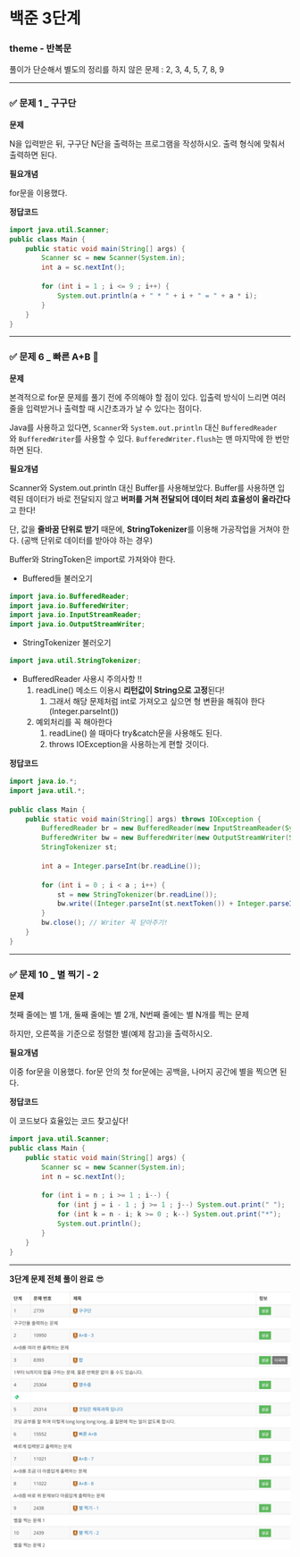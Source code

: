# 백준 3단계

### **theme** - 반복문

풀이가 단순해서 별도의 정리를 하지 않은 문제 : 2, 3, 4, 5, 7, 8, 9

<hr>

### ✅ 문제 1 \_ 구구단

**문제**

N을 입력받은 뒤, 구구단 N단을 출력하는 프로그램을 작성하시오. 출력 형식에 맞춰서 출력하면 된다.

**필요개념**

for문을 이용했다.

**정답코드**

```java
import java.util.Scanner;
public class Main {
    public static void main(String[] args) {
        Scanner sc = new Scanner(System.in);
        int a = sc.nextInt();

        for (int i = 1 ; i <= 9 ; i++) {
            System.out.println(a + " * " + i + " = " + a * i);
        }
    }
}
```

---

### ✅ 문제 6 \_ 빠른 A+B 🌟

**문제**

본격적으로 for문 문제를 풀기 전에 주의해야 할 점이 있다. 입출력 방식이 느리면 여러 줄을 입력받거나 출력할 때 시간초과가 날 수 있다는 점이다.

Java를 사용하고 있다면, `Scanner`와 `System.out.println` 대신 `BufferedReader`와 `BufferedWriter`를 사용할 수 있다. `BufferedWriter.flush`는 맨 마지막에 한 번만 하면 된다.

**필요개념**

Scanner와 System.out.println 대신 Buffer를 사용해보았다. Buffer를 사용하면 입력된 데이터가 바로 전달되지 않고 **버퍼를 거쳐 전달되어 데이터 처리 효율성이 올라간다**고 한다!

단, 값을 **줄바꿈 단위로 받기** 때문에, **StringTokenizer**를 이용해 가공작업을 거쳐야 한다. (공백 단위로 데이터를 받아야 하는 경우)

Buffer와 StringToken은 import로 가져와야 한다.

- Buffered들 불러오기

```java
import java.io.BufferedReader;
import java.io.BufferedWriter;
import java.io.InputStreamReader;
import java.io.OutputStreamWriter;
```

- StringTokenizer 불러오기

```java
import java.util.StringTokenizer;
```

- BufferedReader 사용시 주의사항 !!
  1. readLine() 메소드 이용시 **리턴값이 String으로 고정**된다!
     1. 그래서 해당 문제처럼 int로 가져오고 싶으면 형 변환을 해줘야 한다 (Integer.parseInt())
  2. 예외처리를 꼭 해아한다
     1. readLine() 쓸 때마다 try&catch문을 사용해도 된다.
     2. throws IOException을 사용하는게 편할 것이다.

**정답코드**

```java
import java.io.*;
import java.util.*;

public class Main {
    public static void main(String[] args) throws IOException {
        BufferedReader br = new BufferedReader(new InputStreamReader(System.in));
        BufferedWriter bw = new BufferedWriter(new OutputStreamWriter(System.out));
        StringTokenizer st;

        int a = Integer.parseInt(br.readLine());

        for (int i = 0 ; i < a ; i++) {
            st = new StringTokenizer(br.readLine());
            bw.write((Integer.parseInt(st.nextToken()) + Integer.parseInt(st.nextToken())) + "\n");
        }
        bw.close(); // Writer 꼭 닫아주기!
    }
}
```

---

### ✅ 문제 10 \_ 별 찍기 - 2

**문제**

첫째 줄에는 별 1개, 둘째 줄에는 별 2개, N번째 줄에는 별 N개를 찍는 문제

하지만, 오른쪽을 기준으로 정렬한 별(예제 참고)을 출력하시오.

**필요개념**

이중 for문을 이용했다. for문 안의 첫 for문에는 공백을, 나머지 공간에 별을 찍으면 된다.

**정답코드**

이 코드보다 효율있는 코드 찾고싶다!

```java
import java.util.Scanner;
public class Main {
    public static void main(String[] args) {
        Scanner sc = new Scanner(System.in);
        int n = sc.nextInt();

        for (int i = n ; i >= 1 ; i--) {
            for (int j = i - 1 ; j >= 1 ; j--) System.out.print(" ");
            for (int k = n - i; k >= 0 ; k--) System.out.print("*");
            System.out.println();
        }
    }
}
```

---

**3단계 문제 전체 풀이 완료** 😎

![3](../img/3.png)
